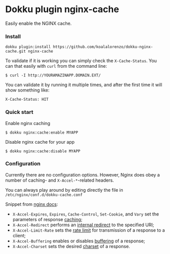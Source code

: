 # Dokku plugin nginx-cache

Easily enable the NGINX cache.

### Install

```
dokku plugin:install https://github.com/koalalorenzo/dokku-nginx-cache.git nginx-cache
```

To validate if it is working you can simply check the `X-Cache-Status`. You can
that easily with `curl` from the command line:

```
$ curl -I http://YOURAMAZINAPP.DOMAIN.EXT/
```

You can validate it by running it multiple times, and after the first time it
will show something like:

```
X-Cache-Status: HIT
```

### Quick start

Enable nginx caching

```
$ dokku nginx:cache:enable MYAPP
```

Disable nginx cache for your app

```
$ dokku nginx:cache:disable MYAPP
```

### Configuration

Currently there are no configuration options. However, Nginx does obey a number of caching- and `X-Accel-*`-related headers.

You can always play around by editing directly the file in `/etc/nginx/conf.d/dokku-cache.conf`

Snippet from [nginx docs][]:

- `X-Accel-Expires`, `Expires`, `Cache-Control`, `Set-Cookie`, and `Vary` set the parameters of response [caching][];
- `X-Accel-Redirect` performs an [internal redirect][] to the specified URI;
- `X-Accel-Limit-Rate` sets the [rate limit][] for transmission of a response to a client;
- `X-Accel-Buffering` enables or disables [buffering][] of a response;
- `X-Accel-Charset` sets the desired [charset][] of a response.

[nginx docs]: http://nginx.org/en/docs/http/ngx_http_proxy_module.html#proxy_ignore_headers
[caching]: http://nginx.org/en/docs/http/ngx_http_proxy_module.html#proxy_cache_valid
[internal redirect]: http://nginx.org/en/docs/http/ngx_http_core_module.html#internal
[rate limit]: http://nginx.org/en/docs/http/ngx_http_core_module.html#limit_rate
[buffering]: http://nginx.org/en/docs/http/ngx_http_proxy_module.html#proxy_buffering
[charset]: http://nginx.org/en/docs/http/ngx_http_charset_module.html#charset
